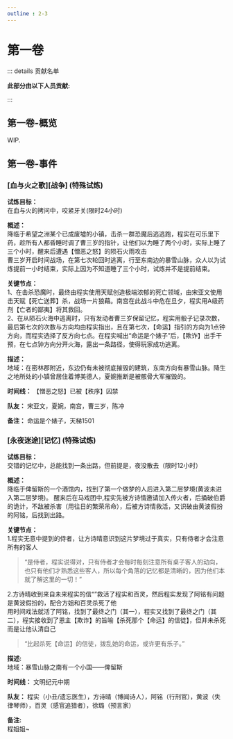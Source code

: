 ```yaml
---
outline : 2-3
---
```


# 第一卷
::: details 贡献名单

**此部分由以下人员贡献:**
<MemberBlock :members="teamMembers" />

<script setup>


const teamMembers = [
  {
    avatar: 'https://q1.qlogo.cn/g?b=qq&nk=2496334438&s=640',
    text: '夹狗',
  },
    {
    avatar: 'https://q1.qlogo.cn/g?b=qq&nk=3593479598&s=640',
    text: '琥珀',
  },
    {
    avatar: 'https://q1.qlogo.cn/g?b=qq&nk=1261815798&s=640',
    text: '几个孤独',
  },
  {
    avatar: 'https://q1.qlogo.cn/g?b=qq&nk=3079265589&s=640',
    text: '1',
  },
];
</script>

:::
## 第一卷-概览
WIP.

## 第一卷-事件
### [血与火之歌][战争] (特殊试炼)
**试炼目标：**  
在血与火的拷问中，咬紧牙关(限时24小时)

**概述：**  
降临于希望之洲某个已成废墟的小镇，击杀一群恐魔后逃逃跑，程实在可乐里下药，趁所有人都昏睡时调了曹三岁的指针，让他们以为睡了两个小时，实际上睡了三个小时，醒来后遭遇【憎恶之怒】的陨石火雨攻击  
曹三岁开启时间战场，在第七次轮回时逃离，行至东南边的暴雪山脉，众人以为试炼提前一小时结束，实际上因为不知道睡了三个小时，试炼并不是提前结束。

**关键节点：**  
1、在击杀恐魔时，最终由程实使用天赋创造极端浓郁的死亡领域，由宋亚文使用击天赋【死亡送葬】杀，战场一片狼藉。南宫在此战斗中危在旦夕，程实用A级药剂【亡者的鄙夷】将其救回。  
2、在从陨石火海中逃离时，只有发动者曹三岁保留记忆，程实用骰子记录次数，最后第七次的次数与方向均由程实指出，且在第七次，【命运】指引的方向为1点钟方向，而程实选择了反方向七点。在程实喊出“命运是个婊子”后，【欺诈】出手干预，在七点钟方向分开火海，露出一条路径，使得玩家成功逃离。

**描述：**  
地域：在密林郡附近，东边仍有未被彻底摧毁的建筑，东南方向有暴雪山脉。降生之地所处的小镇曾居住着博美德人，夏婉推断是被骸骨大军摧毁的。

**时间线：** 【憎恶之怒】已被【秩序】囚禁

**队友：** 宋亚文，夏婉，南宫，曹三岁，陈冲

**备注：**
命运是个婊子，天梯1501

### [永夜迷途][记忆] (特殊试炼)

**试练目标：**  
交错的记忆中，总能找到一条出路，但前提是，夜没散去（限时12小时）  

**概述：**  
降临于俾留斯的一个酒馆内，找到了第一个做梦的人后进入第二层梦境(黄波未进入第二层梦境)。
醒来后在马戏团中,程实先被方诗情邀请加入传火者，后捅破伯爵的诡计，不敌被杀害（用往日的繁荣吊命），后被方诗情救活，又识破由黄波假扮的阿铭，后找到出路。

**关键节点：**  
1.程实无意中提到的侍者，让方诗晴意识到这片梦境过于真实，只有侍者才会注意所有的客人  
> “是侍者，程实说得对，只有侍者才会每时每刻注意所有桌子客人的动向，也只有他们才熟悉这些客人，所以每个角落的记忆都是清晰的，因为他们本就了解这里的一切！”

2.方诗晴收到来自未来程实的信“”救活了程实和百灵，然后程实发现了阿铭有问题是黄波假扮的，配合方姐和百灵杀死了他  
用时间戏法就活了阿铭，找到了最终之门（其一），程实又找到了最终之门（其二），程实接收到了恩主【欺诈】的旨喻【杀死那个【命运】的信徒】，但并未杀死而是让他认清自己
> “比起杀死【命运】的信徒，拨乱她的命运，或许更有乐子。”

**描述:**  
地域：暴雪山脉之南有一个小国——俾留斯  

**时间线：** 文明纪元中期

**队友：** 程实（小丑/遗忘医生），方诗晴（博闻诗人），阿铭（行刑官），黄波（失律琴师），百灵（感官追猎者），徐璐（预言家）

**备注:**  
程姐姐~